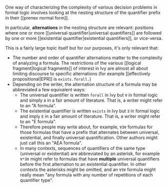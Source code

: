 One way of characterizing the complexity of various decision problems in formal logic involves looking at the nesting structure of the quantifier prefix in their [[prenex normal form]].

In particular, **alternations** in the nesting structure are relevant: positions where one or more [[universal quantifier|universal quantifiers]] are followed by one or more [[existential quantifier|existential quantifiers]], or vice-versa.

This is a fairly large topic itself but for our purposes, it's only relevant that:
  - The number and order of quantifier alternations matter to the complexity of analyzing a formula. The restrictions of the various [[logical fragment|logical fragments]] of interest in Ivy are almost all about limiting discourse to specific alternations (for example [[effectively propositional|EPR]] is `exists.forall.`)
  - Depending on the writer, the alternation structure of a formula may be abbreviated a few equivalent ways:
    - The universal quantifier is written `forall` in Ivy but `∀` in formal logic and simply `A` in a fair amount of literature. That is, a writer might refer to an "A formula".
    - The existential quantifier is written `exists` in Ivy but `∃` in formal logic and imply `E` in a fair amount of literature. That is, a writer might refer to an "E formula".
    - Therefore people may write about, for example, `∀∃∀` formulas for those formulas that have a prefix that alternates between universal, existential, and finally universal quantification. Other authors might just call this an "AEA formula".
    - In many contexts, sequences of quantifiers of the same type (universal or existential) are abbreviated by an asterisk, for example `∀*∃∀` might refer to formulas that have **multiple** universal quantifiers before the first alternation to an existential quantifier. In other contexts the asterisks might be omitted, and an `∀∃∀` formula might really mean "any formula with any number of repetitions of each quantifier type".
